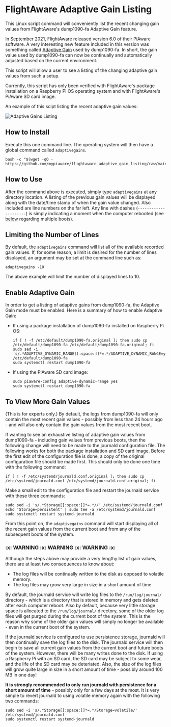 # FlightAware Adaptive Gain Listing
This Linux script command will conveniently list the recent changing gain values from FlightAware's dump1090-fa Adaptive Gain feature.

In September 2021, FlightAware released version 6.0 of their PiAware software. A very interesting new feature included in this version was something called [Adaptive Gain](https://github.com/flightaware/dump1090/blob/main/README.adaptive-gain.md#adaptive-gain-configuration) used by dump1090-fa. In short, the gain value used by dump1090-fa can now be continually and automatically adjusted based on the current environment.

This script will allow a user to see a listing of the changing adaptive gain values from such a setup.

Currently, this script has only been verified with FlightAware's package installation on a Raspberry Pi OS operating system and with FlightAware's PiAware SD card image.

An example of this scipt listing the recent adaptive gain values:

![Adaptive Gains Listing](https://i.imgur.com/JX1orE5.png)


## How to Install
Execute this one command line. The operating system will then have a global command called `adaptivegains`.
```
bash -c "$(wget -qO - https://github.com/mypiaware/flightaware_adaptive_gain_listing/raw/main/install_adaptivegains.sh)"
```


## How to Use
After the command above is executed, simply type `adaptivegains` at any directory location.  A listing of the previous gain values will be displayed along with the date/time stamp of when the gain value changed.  Also included are line numbers on the far left.  Any line with dashes (`---------------------`) is simply indicating a moment when the computer rebooted (see [below](https://github.com/mypiaware/flightaware_adaptive_gain_listing/blob/main/README.md#to-view-more-gain-values) regarding multiple boots).


## Limiting the Number of Lines
By default, the `adaptivegains` command will list all of the available recorded gain values.  If, for some reason, a limit is desired for the number of lines displayed, an argument may be set at the command line such as:

```adaptivegains -10```

The above example will limit the number of displayed lines to 10.


## Enable Adaptive Gain
In order to get a listing of adaptive gains from dump1090-fa, the Adaptive Gain mode must be enabled.  Here is a summary of how to enable Adaptive Gain:

* If using a package installation of dump1090-fa installed on Raspberry Pi OS:
  ```
  if [ ! -f /etc/default/dump1090-fa.original ]; then sudo cp /etc/default/dump1090-fa /etc/default/dump1090-fa.original; fi
  sudo sed -i 's/.*ADAPTIVE_DYNAMIC_RANGE[[:space:]]*=.*/ADAPTIVE_DYNAMIC_RANGE=yes/' /etc/default/dump1090-fa
  sudo systemctl restart dump1090-fa
  ```
* If using the PiAware SD card image:
  ```
  sudo piaware-config adaptive-dynamic-range yes
  sudo systemctl restart dump1090-fa
  ```
  

## To View More Gain Values
(This is for experts only.) By default, the logs from dump1090-fa will only contain the most recent gain values - possibly from less than 24 hours ago - and will also only contain the gain values from the most recent boot.

If wanting to see an exhaustive listing of adaptive gain values from dump1090-fa - including gain values from previous boots, then the following change will need to be made to the journald configuration file.  The following works for both the package installation and SD card image.  Before the first edit of the configuration file is done, a copy of the original configuration file should be made first.  This should only be done one time with the following command:
```
if [ ! -f /etc/systemd/journald.conf.original ]; then sudo cp /etc/systemd/journald.conf /etc/systemd/journald.conf.original; fi
```  
Make a small edit to the configuration file and restart the journald service with these three commands:
```
sudo sed -i 's/.*Storage[[:space:]]*=.*//' /etc/systemd/journald.conf
echo 'Storage=persistent' | sudo tee -a /etc/systemd/journald.conf
sudo systemctl restart systemd-journald
```
From this point on, the `adaptivegains` command will start displaying all of the recent gain values from the current boot and from any of the subsequent boots of the system.

<h3><b>:x: WARNING</b> :x: <b>WARNING</b> :x: <b>WARNING :x:</b></h3>

Although the steps above may provide a very lengthy list of gain values, there are at least two consequences to know about:
* The log files will be continually written to the disk as opposed to volatile memory.
* The log files may grow very large in size in a short amount of time

By default, the journald service will write log files to the `/run/log/journal/` directory - which is a directory that is stored in memory and gets deleted after each computer reboot.  Also by default, because very little storage space is allocated to the `/run/log/journal/` directory, some of the older log files will get purged during the current boot of the system.  This is the reason why some of the older gain values will simply no longer be available - even in the current boot of the system.

If the journald service is configured to use persistence storage, journald will then continually save the log files to the disk.  The journald service will then begin to save all current gain values from the current boot and future boots of the system.  However, there will be many writes done to the disk.  If using a Raspberry Pi with an SD card, the SD card may be subject to some wear, and the life of the SD card may be deteriated.  Also, the size of the log files will grow quite large in size in a short amount of time - possibly around 100 MB in one day!

<b>It is strongly recommended to only run journald with persistence for a short amount of time</b> - possibly only for a few days at the most.  It is very simple to revert journald to using volatile memory again with the following two commands:
```
sudo sed -i 's/.*Storage[[:space:]]*=.*/Storage=volatile/' /etc/systemd/journald.conf
sudo systemctl restart systemd-journald
```
